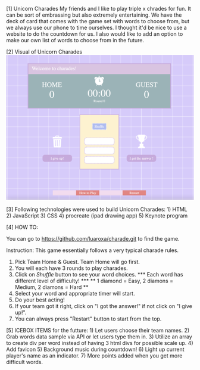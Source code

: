 [1] Unicorn Charades
My friends and I like to play triple x chrades for fun. It can be sort of embrassing but also extremely entertaining. 
We have the deck of card that comes with the game set with words to choose from, but we always use our phone to time ourselves.
I thought it'd be nice to use a website to do the countdown for us. I also would like to add an option to make our own list of words to choose from in the future. 


[2] Visual of Unicorn Charades
![Screenshot](img/screenshot.png)

[3] Following technologies were used to build Unicorn Charades:
    1) HTML
    2) JavaScript
    3) CSS
    4) procreate (ipad drawing app)
    5) Keynote program


[4] HOW TO:

You can go to https://github.com/luaroxa/charade.git to find the game.

Instruction:
This game essentially follows a very typical charade rules.
 1) Pick Team Home & Guest. Team Home will go first. 
 2) You will each have 3 rounds to play charades.
 3) Click on <i>Shuffle</i> button to see your word choices. 
*** Each word has different level of difficulty! ***
** 1 diamond = Easy,  2 diamons = Medium,  2 diamons = Hard **
4) Select your word and appropriate timer will start.
5) Do your best acting! 
6) If your team got it right, click on "I got the answer!" if not click on "I give up!".
7) You can always press "Restart" button to start from the top. 
                           

[5] ICEBOX ITEMS for the futture:
    1) Let users choose their team names.
    2) Grab words data sample via API or let users type them in.
    3) Utilize an array to create div per word instead of having 3 html divs for possible scale up.
    4) Add favicon
    5) Background music during countdown!
    6) Light up current player's name as an indicator.
    7) More points added when you get more difficult words.

